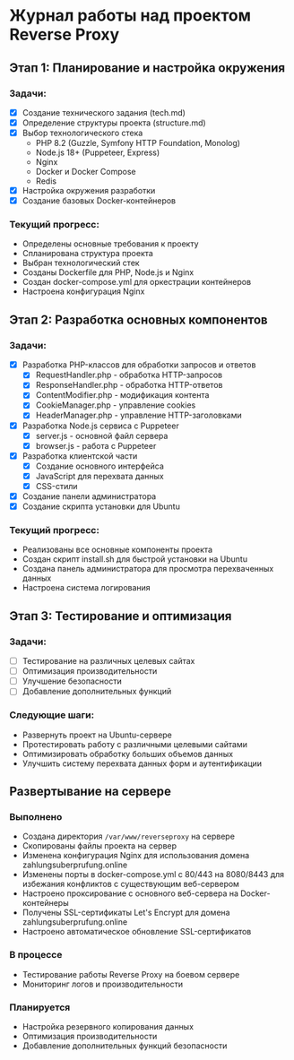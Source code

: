 # Журнал работы над проектом Reverse Proxy

## Этап 1: Планирование и настройка окружения

### Задачи:
- [x] Создание технического задания (tech.md)
- [x] Определение структуры проекта (structure.md)
- [x] Выбор технологического стека
  - PHP 8.2 (Guzzle, Symfony HTTP Foundation, Monolog)
  - Node.js 18+ (Puppeteer, Express)
  - Nginx
  - Docker и Docker Compose
  - Redis
- [x] Настройка окружения разработки
- [x] Создание базовых Docker-контейнеров

### Текущий прогресс:
- Определены основные требования к проекту
- Спланирована структура проекта
- Выбран технологический стек
- Созданы Dockerfile для PHP, Node.js и Nginx
- Создан docker-compose.yml для оркестрации контейнеров
- Настроена конфигурация Nginx

## Этап 2: Разработка основных компонентов

### Задачи:
- [x] Разработка PHP-классов для обработки запросов и ответов
  - [x] RequestHandler.php - обработка HTTP-запросов
  - [x] ResponseHandler.php - обработка HTTP-ответов
  - [x] ContentModifier.php - модификация контента
  - [x] CookieManager.php - управление cookies
  - [x] HeaderManager.php - управление HTTP-заголовками
- [x] Разработка Node.js сервиса с Puppeteer
  - [x] server.js - основной файл сервера
  - [x] browser.js - работа с Puppeteer
- [x] Разработка клиентской части
  - [x] Создание основного интерфейса
  - [x] JavaScript для перехвата данных
  - [x] CSS-стили
- [x] Создание панели администратора
- [x] Создание скрипта установки для Ubuntu

### Текущий прогресс:
- Реализованы все основные компоненты проекта
- Создан скрипт install.sh для быстрой установки на Ubuntu
- Создана панель администратора для просмотра перехваченных данных
- Настроена система логирования

## Этап 3: Тестирование и оптимизация

### Задачи:
- [ ] Тестирование на различных целевых сайтах
- [ ] Оптимизация производительности
- [ ] Улучшение безопасности
- [ ] Добавление дополнительных функций

### Следующие шаги:
- Развернуть проект на Ubuntu-сервере
- Протестировать работу с различными целевыми сайтами
- Оптимизировать обработку больших объемов данных
- Улучшить систему перехвата данных форм и аутентификации

## Развертывание на сервере

### Выполнено
- Создана директория `/var/www/reverseproxy` на сервере
- Скопированы файлы проекта на сервер
- Изменена конфигурация Nginx для использования домена zahlungsuberprufung.online
- Изменены порты в docker-compose.yml с 80/443 на 8080/8443 для избежания конфликтов с существующим веб-сервером
- Настроено проксирование с основного веб-сервера на Docker-контейнеры
- Получены SSL-сертификаты Let's Encrypt для домена zahlungsuberprufung.online
- Настроено автоматическое обновление SSL-сертификатов

### В процессе
- Тестирование работы Reverse Proxy на боевом сервере
- Мониторинг логов и производительности

### Планируется
- Настройка резервного копирования данных
- Оптимизация производительности
- Добавление дополнительных функций безопасности

